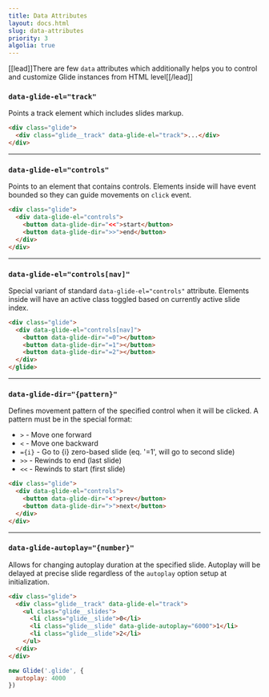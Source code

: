 ```yaml
---
title: Data Attributes
layout: docs.html
slug: data-attributes
priority: 3
algolia: true
---
```


[[lead]]There are few `data` attributes which additionally helps you to control and customize Glide instances from HTML level[[/lead]]

### `data-glide-el="track"`

Points a track element which includes slides markup.

```html
<div class="glide">
  <div class="glide__track" data-glide-el="track">...</div>
</div>
```

---

### `data-glide-el="controls"`

Points to an element that contains controls. Elements inside will have event bounded so they can guide movements on `click` event.

```html
<div class="glide">
  <div data-glide-el="controls">
    <button data-glide-dir="<<">start</button>
    <button data-glide-dir=">>">end</button>
  </div>
</div>
```

---

### `data-glide-el="controls[nav]"`

Special variant of standard `data-glide-el="controls"` attribute. Elements inside will have an active class toggled based on currently active slide index.

```html
<div class="glide">
  <div data-glide-el="controls[nav]">
    <button data-glide-dir="=0"></button>
    <button data-glide-dir="=1"></button>
    <button data-glide-dir="=2"></button>
  </div>
</glide>
```

---

### `data-glide-dir="{pattern}"`

Defines movement pattern of the specified control when it will be clicked. A pattern must be in the special format:
- `>` - Move one forward
- `<` - Move one backward
- `={i}` - Go to {i} zero-based slide (eq. '=1', will go to second slide)
- `>>` - Rewinds to end (last slide)
- `<<` - Rewinds to start (first slide)

```html
<div class="glide">
  <div data-glide-el="controls">
    <button data-glide-dir="<">prev</button>
    <button data-glide-dir=">">next</button>
  </div>
</div>
```

---

### `data-glide-autoplay="{number}"`

Allows for changing autoplay duration at the specified slide. Autoplay will be delayed at precise slide regardless of the `autoplay` option setup at initialization.

```html
<div class="glide">
  <div class="glide__track" data-glide-el="track">
    <ul class="glide__slides">
      <li class="glide__slide">0</li>
      <li class="glide__slide" data-glide-autoplay="6000">1</li>
      <li class="glide__slide">2</li>
    </ul>
  </div>
</div>
```

```js
new Glide('.glide', {
  autoplay: 4000
})
```
